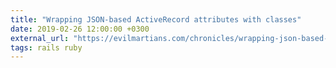 ```yaml
---
title: "Wrapping JSON-based ActiveRecord attributes with classes"
date: 2019-02-26 12:00:00 +0300
external_url: "https://evilmartians.com/chronicles/wrapping-json-based-active-record-attributes-with-classes"
tags: rails ruby
---
```

